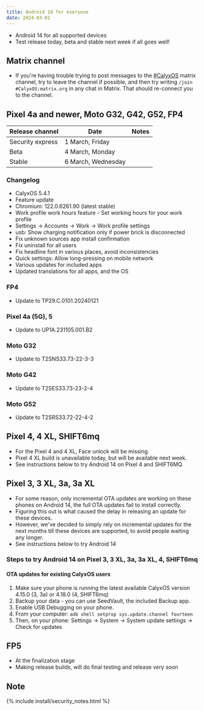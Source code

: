 ```yaml
---
title: Android 14 for everyone
date: 2024-03-01
---
```


* Android 14 for all supported devices
* Test release today, beta and stable next week if all goes well!

## Matrix channel

* If you're having trouble trying to post messages to the [#CalyxOS](https://app.element.io/#/room/#CalyxOS:matrix.org) matrix channel, try to leave the channel if possible, and then try writing `/join #CalyxOS:matrix.org` in any chat in Matrix. That should re-connect you to the channel.

## Pixel 4a and newer, Moto G32, G42, G52, FP4

| Release channel  | Date   | Notes |
| ---------------- | ------ | ------ |
| Security express | 1 March, Friday | |
| Beta | 4 March, Monday | |
| Stable | 6 March, Wednesday | |

### Changelog
* CalyxOS 5.4.1
* Feature update
* Chromium: 122.0.6261.90 (latest stable)
* Work profile work hours feature - Set working hours for your work profile
* Settings -> Accounts -> Work -> Work profile settings
* usb: Show charging notification only if power brick is disconnected
* Fix unknown sources app install confirmation
* Fix uninstall for all users
* Fix headline font in various places, avoid inconsistencies
* Quick settings: Allow long-pressing on mobile network
* Various updates for included apps
* Updated translations for all apps, and the OS

### FP4
* Update to TP29.C.0101.20240121

### Pixel 4a (5G), 5
* Update to UP1A.231105.001.B2

### Moto G32
* Update to T2SNS33.73-22-3-3

### Moto G42
* Update to T2SES33.73-23-2-4

### Moto G52
* Update to T2SRS33.72-22-4-2

## Pixel 4, 4 XL, SHIFT6mq
* For the Pixel 4 and 4 XL, Face unlock will be missing.
* Pixel 4 XL build is unavailable today, but will be available next week.
* See instructions below to try Android 14 on Pixel 4 and SHIFT6MQ

## Pixel 3, 3 XL, 3a, 3a XL
* For some reason, only incremental OTA updates are working on these phones on Android 14, the full OTA updates fail to install correctly.
* Figuring this out is what caused the delay in releasing an update for these devices.
* However, we've decided to simply rely on incremental updates for the next months till these devices are supported, to avoid people waiting any longer.
* See instructions below to try Android 14

### Steps to try Android 14 on Pixel 3, 3 XL, 3a, 3a XL, 4, SHIFT6mq
#### OTA updates for existing CalyxOS users
1. Make sure your phone is running the latest available CalyxOS version 4.15.0 (3, 3a) or 4.18.0 (4, SHIFT6mq)
1. Backup your data - you can use SeedVault, the included Backup app.
1. Enable USB Debugging on your phone.
1. From your computer: `adb shell setprop sys.update.channel fourteen`
1. Then, on your phone: Settings -> System -> System update settings -> Check for updates

## FP5
* At the finalization stage
* Making release builds, will do final testing and release very soon

## Note

{% include install/security_notes.html %}
